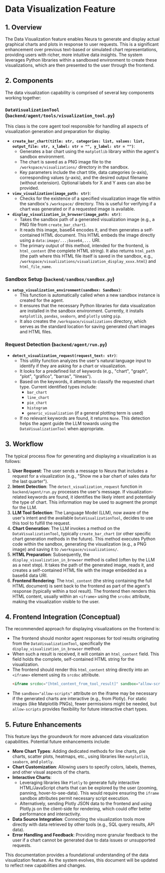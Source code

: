 # Data Visualization Feature

## 1. Overview

The Data Visualization feature enables Neura to generate and display actual graphical charts and plots in response to user requests. This is a significant enhancement over previous text-based or simulated chart representations, providing users with richer, more intuitive data insights. The system leverages Python libraries within a sandboxed environment to create these visualizations, which are then presented to the user through the frontend.

## 2. Components

The data visualization capability is comprised of several key components working together:

### `DataVisualizationTool` (`backend/agent/tools/visualization_tool.py`)

This class is the core agent tool responsible for handling all aspects of visualization generation and preparation for display.

*   **`create_bar_chart(title: str, categories: list, values: list, output_file: str, x_label: str = "", y_label: str = "")`**:
    *   Generates a bar chart using the `matplotlib` library within the agent's sandbox environment.
    *   The chart is saved as a PNG image file to the `/workspace/visualizations/` directory in the sandbox.
    *   Key parameters include the chart title, data categories (x-axis), corresponding values (y-axis), and the desired output filename (without extension). Optional labels for X and Y axes can also be provided.
*   **`view_visualization(image_path: str)`**:
    *   Checks for the existence of a specified visualization image file within the sandbox's `/workspace/` directory. This is useful for verifying if a chart was generated or if a requested image is available.
*   **`display_visualization_in_browser(image_path: str)`**:
    *   Takes the sandbox path of a generated visualization image (e.g., a PNG file from `create_bar_chart`).
    *   It reads this image, base64 encodes it, and then generates a self-contained HTML document. This HTML embeds the image directly using a `data:image/...;base64,...` URI.
    *   The primary output of this method, intended for the frontend, is `html_content` (the complete HTML string). It also returns `html_path` (the path where this HTML file itself is saved in the sandbox, e.g., `/workspace/visualizations/visualization_display_xxxx.html`) and `html_file_name`.

### Sandbox Setup (`backend/sandbox/sandbox.py`)

*   **`setup_visualization_environment(sandbox: Sandbox)`**:
    *   This function is automatically called when a new sandbox instance is created for the agent.
    *   It ensures that the necessary Python libraries for data visualization are installed in the sandbox environment. Currently, it installs `matplotlib`, `pandas`, `seaborn`, and `plotly` using `pip`.
    *   It also creates the `/workspace/visualizations` directory, which serves as the standard location for saving generated chart images and HTML files.

### Request Detection (`backend/agent/run.py`)

*   **`detect_visualization_request(request_text: str)`**:
    *   This utility function analyzes the user's natural language input to identify if they are asking for a chart or visualization.
    *   It looks for a predefined list of keywords (e.g., "chart", "graph", "plot", "gráfico", "barras", "líneas").
    *   Based on the keywords, it attempts to classify the requested chart type. Current identified types include:
        *   `bar_chart`
        *   `line_chart`
        *   `pie_chart`
        *   `histogram`
        *   `generic_visualization` (if a general plotting term is used)
    *   If no relevant keywords are found, it returns `None`. This detection helps the agent guide the LLM towards using the `DataVisualizationTool` when appropriate.

## 3. Workflow

The typical process flow for generating and displaying a visualization is as follows:

1.  **User Request**: The user sends a message to Neura that includes a request for a visualization (e.g., "Show me a bar chart of sales data for the last quarter").
2.  **Intent Detection**: The `detect_visualization_request` function in `backend/agent/run.py` processes the user's message. If visualization-related keywords are found, it identifies the likely intent and potentially the type of chart. This information may be used to augment the prompt for the LLM.
3.  **LLM Tool Selection**: The Language Model (LLM), now aware of the user's intent and the available `DataVisualizationTool`, decides to use this tool to fulfill the request.
4.  **Chart Generation**: The LLM invokes a method on the `DataVisualizationTool`, typically `create_bar_chart` (or other specific chart generation methods in the future). This method executes Python code within the sandbox, generating the visualization (e.g., a PNG image) and saving it to `/workspace/visualizations/`.
5.  **HTML Preparation**: Subsequently, the `display_visualization_in_browser` method is called (often by the LLM as a next step). It takes the path of the generated image, reads it, and creates a self-contained HTML file with the image embedded as a base64 data URI.
6.  **Frontend Rendering**: The `html_content` (the string containing the full HTML document) is sent back to the frontend as part of the agent's response (typically within a tool result). The frontend then renders this HTML content, usually within an `<iframe>` using the `srcdoc` attribute, making the visualization visible to the user.

## 4. Frontend Integration (Conceptual)

The recommended approach for displaying visualizations on the frontend is:

*   The frontend should monitor agent responses for tool results originating from the `DataVisualizationTool`, specifically the `display_visualization_in_browser` method.
*   When such a result is received, it will contain an `html_content` field. This field holds the complete, self-contained HTML string for the visualization.
*   The frontend should render this `html_content` string directly into an `<iframe>` element using its `srcdoc` attribute.
    ```html
    <iframe srcdoc="[html_content_from_tool_result]" sandbox="allow-scripts" title="Visualization"></iframe>
    ```
*   The `sandbox="allow-scripts"` attribute on the iframe may be necessary if the generated charts are interactive (e.g., from Plotly). For static images (like Matplotlib PNGs), fewer permissions might be needed, but `allow-scripts` provides flexibility for future interactive chart types.

## 5. Future Enhancements

This feature lays the groundwork for more advanced data visualization capabilities. Potential future enhancements include:

*   **More Chart Types**: Adding dedicated methods for line charts, pie charts, scatter plots, heatmaps, etc., using libraries like `matplotlib`, `seaborn`, and `plotly`.
*   **Chart Customization**: Allowing users to specify colors, labels, themes, and other visual aspects of the charts.
*   **Interactive Charts**:
    *   Leveraging libraries like `Plotly` to generate fully interactive HTML/JavaScript charts that can be explored by the user (zooming, panning, hover-to-see-data). This would require ensuring the `iframe` sandbox attributes permit necessary script execution.
    *   Alternatively, sending Plotly JSON data to the frontend and using Plotly.js on the client-side for rendering, which could offer better performance and interactivity.
*   **Data Source Integration**: Connecting the visualization tools more directly with data retrieved by other tools (e.g., SQL query results, API data).
*   **Error Handling and Feedback**: Providing more granular feedback to the user if a chart cannot be generated due to data issues or unsupported requests.

This documentation provides a foundational understanding of the data visualization feature. As the system evolves, this document will be updated to reflect new capabilities and changes.
